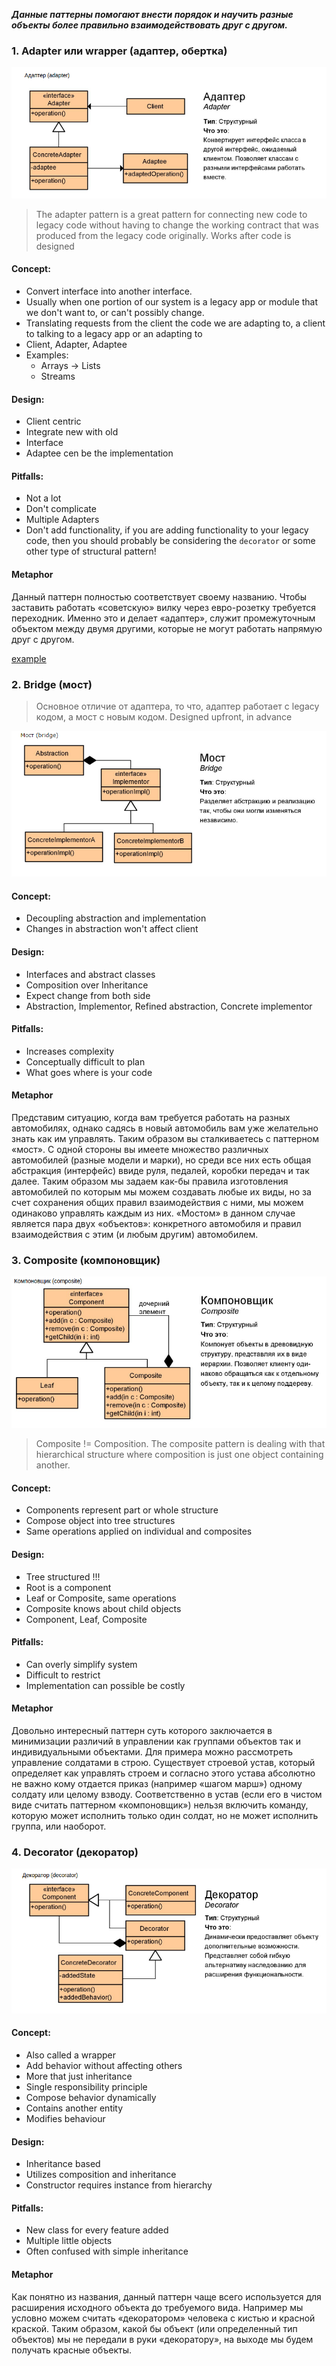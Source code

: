 
***Данные паттерны помогают внести порядок и научить разные объекты более правильно взаимодействовать друг с другом.***

### 1. Adapter или wrapper (адаптер, обертка)

![alt text](images/adapter.png)

> The adapter pattern is a great pattern for connecting new code to legacy code without 
> having to change the working contract that was produced from the legacy code originally.
> Works after code is designed

#### Concept:
 - Convert interface into another interface.
 - Usually when one portion of our system is a legacy app or module that we don't want to, or can't possibly change.
 - Translating requests from the client the code we are adapting to, a client to talking to a legacy app or an adapting to 
 - Client, Adapter, Adaptee
 - Examples:
 	 - Arrays -> Lists
 	 - Streams
 	 
#### Design:
 - Client centric
 - Integrate new with old
 - Interface
 - Adaptee cen be the implementation
 
#### Pitfalls:
 - Not a lot
 - Don't complicate
 - Multiple Adapters
 - Don't add functionality, if you are adding functionality to your legacy code, 
   then you should probably be considering the `decorator` or some other type of structural pattern!
 
#### Metaphor 
Данный паттерн полностью соответствует своему названию. Чтобы заставить работать «советскую» вилку через евро-розетку требуется переходник. 
Именно это и делает «адаптер», служит промежуточным объектом между двумя другими, которые не могут работать напрямую друг с другом.
 
[example](_1_adapter/)  

### 2. Bridge (мост)

> Основное отличие от адаптера, то что, адаптер работает с legacy кодом, а мост с новым кодом.
> Designed upfront, in advance

![alt text](images/bridge.png)

#### Concept:
 - Decoupling abstraction and implementation
 - Changes in abstraction won't affect client
 
#### Design:
 - Interfaces and abstract classes
 - Composition over Inheritance
 - Expect change from both side
 - Abstraction, Implementor, Refined abstraction, Concrete implementor
 
#### Pitfalls:
 - Increases complexity
 - Conceptually difficult to plan
 - What goes where is your code
 
#### Metaphor  
 Представим ситуацию, когда вам требуется работать на разных автомобилях, однако садясь в новый автомобиль вам уже желательно знать как им управлять. 
 Таким образом вы сталкиваетесь с паттерном «мост». С одной стороны вы имеете множество различных автомобилей (разные модели и марки), 
 но среди все них есть общая абстракция (интерфейс) ввиде руля, педалей, коробки передач и так далее. 
 Таким образом мы задаем как-бы правила изготовления автомобилей по которым мы можем создавать любые их виды, 
 но за счет сохранения общих правил взаимодействия с ними, мы можем одинаково управлять каждым из них. 
 «Мостом» в данном случае является пара двух «объектов»: конкретного автомобиля и правил взаимодействия с этим (и любым другим) автомобилем.
 
### 3. Composite (компоновщик)

![alt text](images/composite.png)

> Composite != Composition.
> The composite pattern is dealing with that hierarchical structure where composition is 
> just one object containing another.

#### Concept:
 - Components represent part or whole structure
 - Compose object into tree structures
 - Same operations applied on individual and composites

#### Design:
 - Tree structured !!!
 - Root is a component
 - Leaf or Composite, same operations
 - Composite knows about child objects
 - Component, Leaf, Composite
 
#### Pitfalls:
 - Can overly simplify system
 - Difficult to restrict
 - Implementation can possible be costly

#### Metaphor 
Довольно интересный паттерн суть которого заключается в минимизации различий в управлении как группами объектов так и индивидуальными объектами. 
Для примера можно рассмотреть управление солдатами в строю. Существует строевой устав, который определяет как управлять строем и согласно этого устава 
абсолютно не важно кому отдается приказ (например «шагом марш») одному солдату или целому взводу. 
Соответственно в устав (если его в чистом виде считать паттерном «компоновщик») нельзя включить команду, которую может исполнить только один солдат, но не может исполнить группа, или наоборот.

### 4. Decorator (декоратор)

![alt text](images/decorator.png)

#### Concept:
 - Also called a wrapper
 - Add behavior without affecting others
 - More that just inheritance
 - Single responsibility principle
 - Compose behavior dynamically
 - Contains another entity
 - Modifies behaviour
 
#### Design:
 - Inheritance based
 - Utilizes composition and inheritance
 - Constructor requires instance from hierarchy
 
#### Pitfalls:
 - New class for every feature added
 - Multiple little objects
 - Often confused with simple inheritance
 
#### Metaphor 
Как понятно из названия, данный паттерн чаще всего используется для расширения исходного объекта до требуемого вида.
Например мы условно можем считать «декоратором» человека с кистью и красной краской. 
Таким образом, какой бы объект (или определенный тип объектов) мы не передали в руки «декоратору», на выходе мы будем получать красные объекты.
